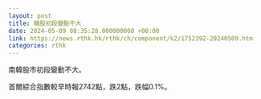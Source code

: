 ```yaml
---
layout: post
title: 韓股初段變動不大
date: 2024-05-09 08:35:28.000000000 +08:00
link: https://news.rthk.hk/rthk/ch/component/k2/1752392-20240509.htm
categories: rthk
---
```


南韓股市初段變動不大。

首爾綜合指數較早時報2742點，跌2點，跌幅0.1%。
